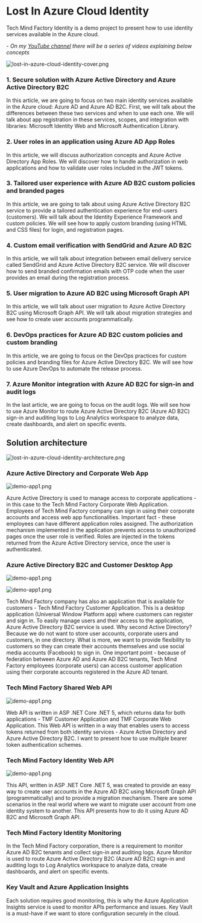 # Lost In Azure Cloud Identity
Tech Mind Factory Identity is a demo project to present how to use identity services available in the Azure cloud. 

*- On my [YouTube channel](https://www.youtube.com/techmindfactory) there will be a series of videos explaining below concepts*

![lost-in-azure-cloud-identity-cover.png](assets/lost-in-azure-cloud-identity-cover.png)

### 1. Secure solution with Azure Active Directory and Azure Active Directory B2C

In this article, we are going to focus on two main identity services available in the Azure cloud: Azure AD and Azure AD B2C. First, we will talk about the differences between these two services and when to use each one. We will talk about app registration in these services, scopes, and integration with libraries: Microsoft Identity Web and Microsoft Authentication Library.

### 2. User roles in an application using Azure AD App Roles

In this article, we will discuss authorization concepts and Azure Active Directory App Roles. We will discover how to handle authorization in web applications and how to validate user roles included in the JWT tokens.

### 3. Tailored user experience with Azure AD B2C custom policies and branded pages

In this article, we are going to talk about using Azure Active Directory B2C service to provide a tailored authentication experience for end-users (customers). We will talk about the Identity Experience Framework and custom policies. We will see how to apply custom branding (using HTML and CSS files) for login, and registration pages.

### 4. Custom email verification with SendGrid and Azure AD B2C

In this article, we will talk about integration between email delivery service called SendGrid and Azure Active Directory B2C service. We will discover how to send branded confirmation emails with OTP code when the user provides an email during the registration process.

### 5. User migration to Azure AD B2C using Microsoft Graph API

In this article, we will talk about user migration to Azure Active Directory B2C using Microsoft Graph API. We will talk about migration strategies and see how to create user accounts programmatically.

### 6. DevOps practices for Azure AD B2C custom policies and custom branding

In this article, we are going to focus on the DevOps practices for custom policies and branding files for Azure Active Directory B2C. We will see how to use Azure DevOps to automate the release process.

### 7. Azure Monitor integration with Azure AD B2C for sign-in and audit logs

In the last article, we are going to focus on the audit logs. We will see how to use Azure Monitor to route Azure Active Directory B2C (Azure AD B2C) sign-in and auditing logs to Log Analytics workspace to analyze data, create dashboards, and alert on specific events.


## Solution architecture

![lost-in-azure-cloud-identity-architecture.png](assets/lost-in-azure-cloud-identity-architecture.png)

### Azure Active Directory and Corporate Web App

![demo-app1.png](assets/demo-app1.PNG)

Azure Active Directory is used to manage access to corporate applications - in this case to the Tech Mind Factory Corporate Web Application. Employees of Tech Mind Factory company can sign in using their corporate accounts and access web app functionalities. Important fact - these employees can have different application roles assigned. The authorization mechanism implemented in the application prevents access to unauthorized pages once the user role is verified. Roles are injected in the tokens returned from the Azure Active Directory service, once the user is authenticated.

### Azure Active Directory B2C and Customer Desktop App

![demo-app1.png](assets/demo-app2.png)

![demo-app1.png](assets/demo-app3.png)

Tech Mind Factory company has also an application that is available for customers - Tech Mind Factory Customer Application. This is a desktop application (Universal Window Platform app) where customers can register and sign in. To easily manage users and their access to the application, Azure Active Directory B2C service is used. Why second Active Directory? Because we do not want to store user accounts, corporate users and customers, in one directory. What is more, we want to provide flexibility to customers so they can create their accounts themselves and use social media accounts (Facebook) to sign in. One important point - because of federation between Azure AD and Azure AD B2C tenants, Tech Mind Factory employees (corporate users) can access customer application using their corporate accounts registered in the Azure AD tenant.

### Tech Mind Factory Shared Web API

![demo-app1.png](assets/demo-app5.png)

Web API is written in ASP .NET Core .NET 5, which returns data for both applications - TMF Customer Application and TMF Corporate Web Application. This Web API is written in a way that enables users to access tokens returned from both identity services - Azure Active Directory and Azure Active Directory B2C. I want to present how to use multiple bearer token authentication schemes.

### Tech Mind Factory Identity Web API

![demo-app1.png](assets/demo-app4.png)

This API, written in ASP .NET Core .NET 5, was created to provide an easy way to create user accounts in the Azure AD B2C using Microsoft Graph API (programmatically) and to provide a migration mechanism. There are some scenarios in the real world where we want to migrate user account from one identity system to another. This API presents how to do it using Azure AD B2C and Microsoft Graph API.

### Tech Mind Factory Identity Monitoring

In the Tech Mind Factory corporation, there is a requirement to monitor Azure AD B2C tenants and collect sign-in and auditing logs. Azure Monitor is used to route Azure Active Directory B2C (Azure AD B2C) sign-in and auditing logs to Log Analytics workspace to analyze data, create dashboards, and alert on specific events.

### Key Vault and Azure Application Insights

Each solution requires good monitoring, this is why the Azure Application Insights service is used to monitor APIs performance and issues. Key Vault is a must-have if we want to store configuration securely in the cloud.
